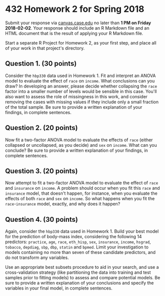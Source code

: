 # 432 Homework 2 for Spring 2018

Submit your response via [canvas.case.edu](https://canvas.case.edu/) no later than **1 PM on Friday 2018-02-02**. Your response should include an R Markdown file and an HTML document that is the result of applying your R Markdown file. 

Start a separate R Project for Homework 2, as your first step, and place all of your work in that project's directory.

## Question 1. (30 points)

Consider the `hbp330` data used in Homework 1. Fit and interpret an ANOVA model to evaluate the effect of `race` on `income`. What conclusions can you draw? In developing an answer, please decide whether collapsing the `race` factor into a smaller number of levels would be sensible in this case. You'll also want to assess the role of missingness in this work, and consider removing the cases with missing values if they include only a small fraction of the total sample. Be sure to provide a written explanation of your findings, in complete sentences.

## Question 2. (20 points)

Now fit a two-factor ANOVA model to evaluate the effects of `race` (either collapsed or uncollapsed, as you decide) and `sex` on `income`. What can you conclude? Be sure to provide a written explanation of your findings, in complete sentences.

## Question 3. (20 points)

Now attempt to fit a two-factor ANOVA model to evaluate the effect of `race` and `insurance` on `income`. A problem should occur when you fit this `race` and `insurance` model, that doesn't happen, for instance, when you evaluate the effects of both `race` and `sex` on `income`. So what happens when you fit the `race`-`insurance` model, exactly, and why does it happen?

## Question 4. (30 points)

Again, consider the `hbp330` data used in Homework 1. Build your best model for the prediction of body-mass index, considering the following 14 predictors: `practice`, `age`, `race`, `eth_hisp`, `sex`, `insurance`, `income`, `hsgrad`, `tobacco`, `depdiag`, `sbp`, `dbp`, `statin` and `bpmed`. Limit your investigation to models containing no more than seven of these candidate predictors, and do not transform any variables. 

Use an appropriate best subsets procedure to aid in your search, and use a cross-validation strategy (like partitioning the data into training and test samples prior to fitting models) to assess and compare potential models. Be sure to provide a written explanation of your conclusions and specify the variables in your final model, in complete sentences.
